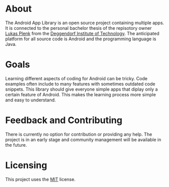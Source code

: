 # About
The Android App Library is an open source project containing multiple apps. It is connected to the personal bachelor thesis of the repisotory owner [Lukas Plenk](https://github.com/LukPle) from the [Deggendorf Institute of Technology](https://www.th-deg.de/en). The anticipated platform for all source code is Android and the programming language is Java. 
# Goals
Learning different aspects of coding for Android can be tricky. Code examples often include to many features with sometimes outdated code snippets. This library should give everyone simple apps that diplay only a certain feature of Android. This makes the learning process more simple and easy to understand.
# Feedback and Contributing
There is currently no option for contribution or providing any help. The project is in an early stage and community management will be available in the future.
# Licensing
This project uses the [MIT](LICENSE) license.
